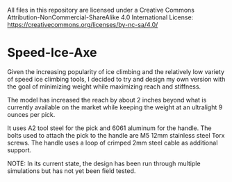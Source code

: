 All files in this repository are licensed under a Creative Commons Attribution-NonCommercial-ShareAlike 4.0 International License:
https://creativecommons.org/licenses/by-nc-sa/4.0/

# Speed-Ice-Axe
Given the increasing popularity of ice climbing and the relatively low variety of speed ice climbing tools, I decided to try and design my own version with the goal of minimizing weight while maximizing reach and stiffness.

The model has increased the reach by about 2 inches beyond what is currently available on the market while keeping the weight at an ultralight 9 ounces per pick.

It uses A2 tool steel for the pick and 6061 aluminum for the handle. The bolts used to attach the pick to the handle are M5 12mm stainless steel Torx screws. The handle uses a loop of crimped 2mm steel cable as additional support.

NOTE: In its current state, the design has been run through multiple simulations but has not yet been field tested.
